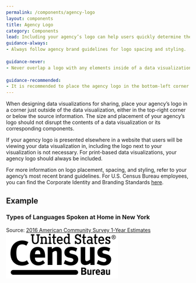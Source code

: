 ```yaml
---
permalink: /components/agency-logo
layout: components
title: Agency Logo
category: Components
lead: Including your agency’s logo can help users quickly determine the origin of your data visualization.
guidance-always:
- Always follow agency brand guidelines for logo spacing and styling.

guidance-never:
- Never overlap a logo with any elements inside of a data visualization.

guidance-recommended:
- It is recommended to place the agency logo in the bottom-left corner of a data visualization.
---
```

<p>
  When designing data visualizations for sharing, place your agency’s logo in a corner just outside of the data visualization, either in the top-right corner or below the source information. The size and placement of your agency’s logo should not disrupt the contents of a data visualization or its corresponding components.
</p>
<p>
  If your agency logo is presented elsewhere in a website that users will be viewing your data visualization in, including the logo next to your visualization is not necessary. For print-based data visualizations, your agency logo should always be included.
</p>
<p>
  For more information on logo placement, spacing, and styling, refer to your agency’s most recent brand guidelines. For U.S. Census Bureau employees, you can find the Corporate Identity and Branding Standards <a href="https://www.census.gov/about/policies/style-guide.html" target="_blank">here</a>.
</p>
<h2>Example</h2>
<div class="usa-chart-card">
  <div class="usa-chart-header">
    <h3 class="usa-chart-title">Types of Languages Spoken at Home in New York</h3>
  </div>
  <canvas id="barChart"></canvas>
  <div class="usa-source-container">
    Source: <a href="https://www.census.gov/programs-surveys/acs/" target="_blank">2016 American Community Survey 1-Year Estimates</a>
  </div>
  <div class="usa-agency-logo">
    <img src="../assets/img/examples/components/logo/census-logo.png" alt="U.S. Census Bureau">
  </div>
</div>